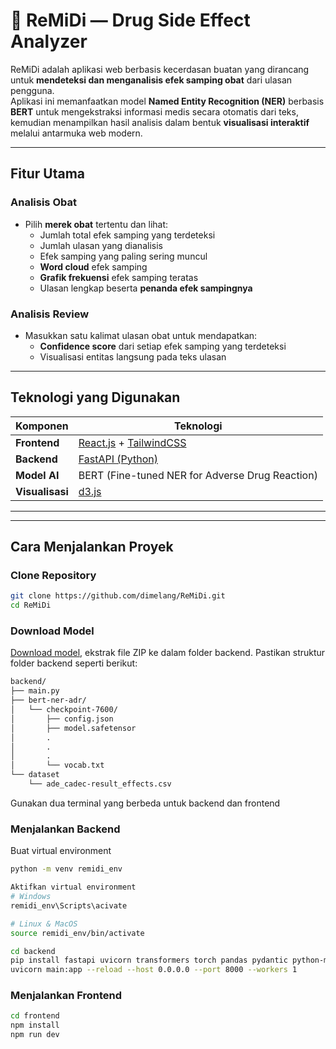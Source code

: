 # 💊 ReMiDi — Drug Side Effect Analyzer

ReMiDi adalah aplikasi web berbasis kecerdasan buatan yang dirancang untuk **mendeteksi dan menganalisis efek samping obat** dari ulasan pengguna.  
Aplikasi ini memanfaatkan model **Named Entity Recognition (NER)** berbasis **BERT** untuk mengekstraksi informasi medis secara otomatis dari teks, kemudian menampilkan hasil analisis dalam bentuk **visualisasi interaktif** melalui antarmuka web modern.

---

## Fitur Utama

### Analisis Obat
- Pilih **merek obat** tertentu dan lihat:
  - Jumlah total efek samping yang terdeteksi  
  - Jumlah ulasan yang dianalisis  
  - Efek samping yang paling sering muncul  
  - **Word cloud** efek samping  
  - **Grafik frekuensi** efek samping teratas  
  - Ulasan lengkap beserta **penanda efek sampingnya**

### Analisis Review
- Masukkan satu kalimat ulasan obat untuk mendapatkan:
  - **Confidence score** dari setiap efek samping yang terdeteksi  
  - Visualisasi entitas langsung pada teks ulasan  

---

## Teknologi yang Digunakan

| Komponen | Teknologi |
|-----------|------------|
| **Frontend** | [React.js](https://react.dev/) + [TailwindCSS](https://tailwindcss.com/) |
| **Backend** | [FastAPI (Python)](https://fastapi.tiangolo.com/) |
| **Model AI** | BERT (Fine-tuned NER for Adverse Drug Reaction) |
| **Visualisasi** | [d3.js](https://d3js.org/) |

---

---

## Cara Menjalankan Proyek

### Clone Repository
```bash
git clone https://github.com/dimelang/ReMiDi.git
cd ReMiDi
```


### Download Model
[Download model](https://binusianorg-my.sharepoint.com/personal/dimas_elang_binus_ac_id/_layouts/15/guestaccess.aspx?share=EcNQ3wukuBRKrH4JaotFI6YBX0J5IzV07mwHT_CVRSL6Gw&e=cVK5xD), ekstrak file ZIP ke dalam folder backend. Pastikan struktur folder backend seperti berikut:
```bash
backend/
├── main.py
├── bert-ner-adr/
│   └── checkpoint-7600/
│       ├── config.json
│       ├── model.safetensor
│       .
│       .
│       .
│       └── vocab.txt
└── dataset 
    └── ade_cadec-result_effects.csv
```

Gunakan dua terminal yang berbeda untuk backend dan frontend
### Menjalankan Backend

Buat virtual environment
```bash
python -m venv remidi_env
```
```bash
Aktifkan virtual environment
# Windows
remidi_env\Scripts\acivate
```
```bash
# Linux & MacOS
source remidi_env/bin/activate
```

```bash
cd backend
pip install fastapi uvicorn transformers torch pandas pydantic python-multipart
uvicorn main:app --reload --host 0.0.0.0 --port 8000 --workers 1
```

### Menjalankan Frontend
```bash
cd frontend
npm install
npm run dev
```



